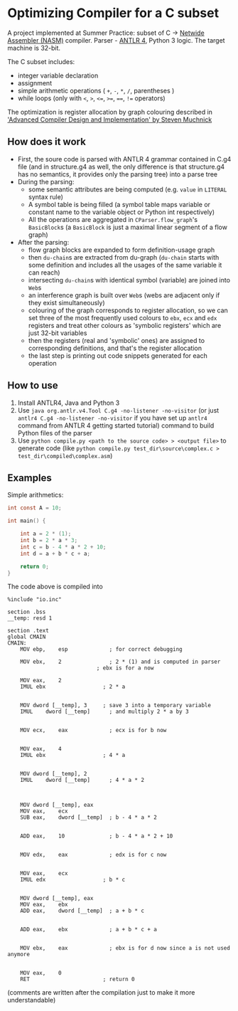 # Optimizing Compiler for a C subset
A project implemented at Summer Practice: subset of C -> [Netwide Assembler (NASM)](https://www.nasm.us/) compiler. Parser - [ANTLR 4](https://www.antlr.org/), Python 3 logic. The target machine is 32-bit.

The C subset includes:
* integer variable declaration
* assignment
* simple arithmetic operations ( `+`, `-`, `*`, `/`, parentheses )
* while loops (only with `<`, `>`, `<=`, `>=`, `==`, `!=` operators)

The optimization is register allocation by graph colouring described in ['Advanced Compiler Design and Implementation' by Steven Muchnick](https://books.google.ru/books/about/Advanced_Compiler_Design_Implementation.html?id=Pq7pHwG1_OkC&redir_esc=y)

## How does it work
* First, the soure code is parsed with ANTLR 4 grammar contained in C.g4 file (and in structure.g4 as well, the only difference is that structure.g4 has no semantics, it provides only the parsing tree) into a parse tree
* During the parsing: 
  * some semantic attributes are being computed (e.g. `value` in `LITERAL` syntax rule)
  * A symbol table is being filled (a symbol table maps variable or constant name to the variable object or Python int respectively)
  * All the operations are aggregated in `CParser.flow_graph`'s `BasicBlock`s (a `BasicBlock` is just a maximal linear segment of a flow graph)
* After the parsing:
  * flow graph blocks are expanded to form definition-usage graph
  * then `du-chain`s are extracted from du-graph (`du-chain` starts with some definition and includes all the usages of the same variable it can reach)
  * intersecting `du-chain`s with identical symbol (variable) are joined into `Web`s
  * an interference graph is built over `Web`s (webs are adjacent only if they exist simultaneously)
  * colouring of the graph corresponds to register allocation, so we can set three of the most frequently used colours to  `ebx`, `ecx` and `edx` registers and treat other colours as 'symbolic registers' which are just 32-bit variables
  * then the registers (real and 'symbolic' ones) are assigned to corresponding definitions, and that's the register allocation
  * the last step is printing out code snippets generated for each operation

## How to use
1. Install ANTLR4, Java and Python 3
2. Use `java org.antlr.v4.Tool C.g4 -no-listener -no-visitor` (or just `antlr4 C.g4 -no-listener -no-visitor` if you have set up `antlr4` command from ANTLR 4 getting started tutorial) command to build Python files of the parser
3. Use `python compile.py <path to the source code> > <output file>` to generate code (like `python compile.py test_dir\source\complex.c > test_dir\compiled\complex.asm`)

## Examples
Simple arithmetics:
```C
int const A = 10;

int main() {

    int a = 2 * (1);
    int b = 2 * a * 3;
    int c = b - 4 * a * 2 + 10;
    int d = a + b * c + a;

    return 0;
}
```
The code above is compiled into
```
%include "io.inc"

section .bss
__temp: resd 1

section .text
global CMAIN
CMAIN:
	MOV ebp,	esp             ; for correct debugging

	MOV ebx,	2               ; 2 * (1) and is computed in parser
                            ; ebx is for a now

	MOV eax,	2
	IMUL ebx                  ; 2 * a


	MOV dword [__temp], 3     ; save 3 into a temporary variable
	IMUL 	dword [__temp]      ; and multiply 2 * a by 3


	MOV ecx,	eax             ; ecx is for b now


	MOV eax,	4
	IMUL ebx                  ; 4 * a


	MOV dword [__temp], 2 
	IMUL 	dword [__temp]      ; 4 * a * 2



	MOV dword [__temp], eax
	MOV eax,	ecx
	SUB eax,	dword [__temp]  ; b - 4 * a * 2


	ADD eax,	10              ; b - 4 * a * 2 + 10


	MOV edx,	eax             ; edx is for c now


	MOV eax,	ecx
	IMUL edx                  ; b * c


	MOV dword [__temp], eax
	MOV eax,	ebx
	ADD eax,	dword [__temp]  ; a + b * c


	ADD eax,	ebx             ; a + b * c + a


	MOV ebx,	eax             ; ebx is for d now since a is not used anymore


	MOV eax,	0
	RET                       ; return 0
```

(comments are written after the compilation just to make it more understandable)
